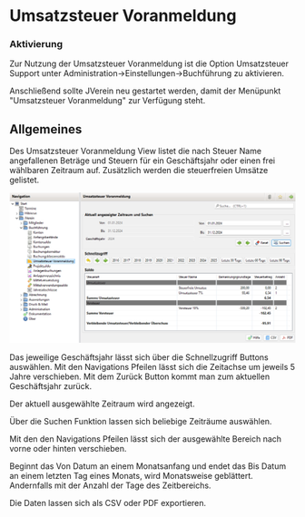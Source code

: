 # Umsatzsteuer Voranmeldung

### Aktivierung

Zur Nutzung der Umsatzsteuer Voranmeldung ist die Option Umsatzsteuer Support unter Administration->Einstellungen->Buchführung zu aktivieren.

Anschließend sollte JVerein neu gestartet werden, damit der Menüpunkt "Umsatzsteuer Voranmeldung" zur Verfügung steht.

## Allgemeines

Des Umsatzsteuer Voranmeldung View listet die nach Steuer Name angefallenen Beträge und Steuern für ein Geschäftsjahr oder einen frei wählbaren Zeitraum auf. Zusätzlich werden die steuerfreien Umsätze gelistet.

![](../../../v3.1.x/buchf/img/UmsatzsteuerVoranmeldungView.png)

Das jeweilige Geschäftsjahr lässt sich über die Schnellzugriff Buttons auswählen. Mit den Navigations Pfeilen lässt sich die Zeitachse um jeweils 5 Jahre verschieben. Mit dem Zurück Button kommt man zum aktuellen Geschäftsjahr zurück.

Der aktuell ausgewählte Zeitraum wird angezeigt.

Über die Suchen Funktion lassen sich beliebige Zeiträume auswählen.

Mit den den Navigations Pfeilen lässt sich der ausgewählte Bereich nach vorne oder hinten verschieben.

Beginnt das Von Datum an einem Monatsanfang und endet das Bis Datum an einem letzten Tag eines Monats, wird Monatsweise geblättert. Andernfalls mit der Anzahl der Tage des Zeitbereichs.

Die Daten lassen sich als CSV oder PDF exportieren.

